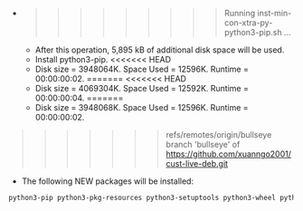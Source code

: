 * >>>>>>>>> Running inst-min-con-xtra-py-python3-pip.sh ...
  * After this operation, 5,895 kB of additional disk space will be used.
  * Install python3-pip.
<<<<<<< HEAD
  * Disk size = 3948064K. Space Used = 12596K. Runtime = 00:00:00:02.
=======
<<<<<<< HEAD
  * Disk size = 4069304K. Space Used = 12592K. Runtime = 00:00:00:04.
=======
  * Disk size = 3948068K. Space Used = 12596K. Runtime = 00:00:00:02.
>>>>>>> refs/remotes/origin/bullseye
>>>>>>> branch 'bullseye' of https://github.com/xuanngo2001/cust-live-deb.git
  * The following NEW packages will be installed:
  ```bash
python3-pip python3-pkg-resources python3-setuptools python3-wheel python-pip-whl
  ```
